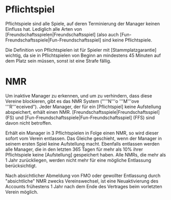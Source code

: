 # Pflichtspiel

Pflichtspiele sind alle Spiele, auf deren Terminierung der Manager keinen Einfluss hat. Lediglich alle Arten von [Freundschaftsspielen|Freundschaftsspiel] (also auch [Fun-Freundschaftsspiele|Fun-Freundschaftsspiel] sind keine Pflichtspiele.

Die Definition von Pflichtspielen ist für Spieler mit [Stammplatzgarantie] wichtig, da sie in Pflichtspielen von Beginn an mindestens 45 Minuten auf dem Platz sein müssen, sonst ist eine Strafe fällig.

# NMR

Um inaktive Manager zu erkennen, und um zu verhindern, dass diese Vereine blockieren, gibt es das NMR System ("'''N'''o '''M'''ove '''R'''eceived"). Jeder Manager, der für ein [Pflichtspiel] keine Aufstellung abspeichert, erhält einen NMR. [Freundschaftsspiele|Freundschaftsspiel] (FS) und [Fun-Freundschaftsspiele|Fun-Freundschaftsspiel] (FFS) sind davon nicht betroffen. 

Erhält ein Manager in 3 Pflichtspielen in Folge einen NMR, so wird dieser sofort vom Verein entlassen. Das Gleiche geschieht, wenn der Manager in seinem ersten Spiel keine Aufstellung macht. Ebenfalls entlassen werden alle Manager, die in den letzten 365 Tagen für mehr als 10% ihrer Pflichtspiele keine [Aufstellung] gespeichert haben. Alle NMRs, die mehr als 1 Jahr zurückliegen, werden nicht mehr für eine mögliche Entlassung berücksichtigt.

Nach absichtlicher Abmeldung von FMO oder gewollter Entlassung durch "absichtliche" NMR zwecks Vereinswechsel, ist eine Neuaktivierung des Accounts frühestens 1 Jahr nach dem Ende des Vertrages beim vorletzten Verein möglich.
